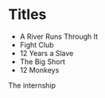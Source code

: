# Titles

- A River Runs Through It
- Fight Club
- 12 Years a Slave
- The Big Short
- 12 Monkeys

The internship